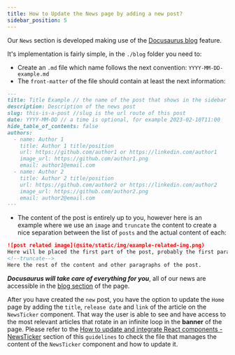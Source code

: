 ```yaml
---
title: How to Update the News page by adding a new post?
sidebar_position: 5
---
```


Our `News` section is developed making use of the [Docusaurus blog](https://docusaurus.io/docs/2.2.0/blog) feature.

It's implementation is fairly simple, in the `./blog` folder you need to:

- Create an `.md` file which name follows the next convention: `YYYY-MM-DD-example.md`
- The `front-matter` of the file should contain at least the next information:

```md
---
title: Title Example // the name of the post that shows in the sidebar
description: Description of the news post 
slug: this-is-a-post //slug is the url route of this post
date: YYYY-MM-DD // a time is optional, for example 2023-02-10T11:00
hide_table_of_contents: false
authors:
  - name: Author 1
    title: Author 1 title/position
    url: https://github.com/author1 or https://linkedin.com/author1
    image_url: https://github.com/author1.png
    email: author1@email.com
  - name: Author 2
    title: Author 2 title/position
    url: https://github.com/author2 or https://linkedin.com/author2
    image_url: https://github.com/author2.png
    email: author2@email.com
---
```

- The content of the post is entirely up to you, however here is an example where we use an `image` and `truncate` the content to create a nice separation between the list of `posts` and the actual content of each:

```md
![post related image](@site/static/img/example-related-img.png)
Here will be placed the first part of the post, probably the first paragraph.
<!--truncate-->
Here the rest of the content and other paragraphs of the post.
```

_**Docusaurus will take care of everything for you**_, all of our news are accessible in the [blog section](https://eclipse-tractusx.github.io/blog) of the page.

After you have created the `new` post, you have the option to update the `Home` page by adding the `title`, `release date` and `link` of the article on the `NewsTicker` component. That way the user is able to see and have access to the most relevant articles that rotate in an infinite loop in the **banner** of the page. Please refer to the [How to update and integrate React components - NewsTicker](https://eclipse-tractusx.github.io/docs/website-guidelines/update-and-integrate-react-components#newsticker-) section of this `guidelines` to check the file that manages the content of the `NewsTicker` component and how to update it.
